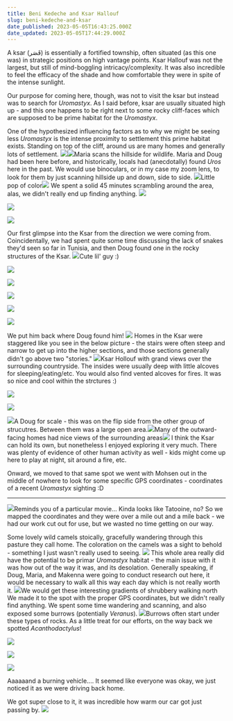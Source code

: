 ```yaml
---
title: Beni Kedeche and Ksar Hallouf
slug: beni-kedeche-and-ksar
date_published: 2023-05-05T16:43:25.000Z
date_updated: 2023-05-05T17:44:29.000Z
---
```


A ksar (قَصَر) is essentially a fortified township, often situated (as this one was) in strategic positions on high vantage points. Ksar Hallouf was not the largest, but still of mind-boggling intricacy/complexity. It was also incredible to feel the efficacy of the shade and how comfortable they were in spite of the intense sunlight.

Our purpose for coming here, though, was not to visit the ksar but instead was to search for *Uromastyx*. As I said before, ksar are usually situated high up - and this one happens to be right next to some rocky cliff-faces which are supposed to be prime habitat for the *Uromastyx*.

One of the hypothesized influencing factors as to why we might be seeing less *Uromastyx* is the intense proximity to settlement this prime habitat exists. Standing on top of the cliff, around us are many homes and generally lots of settlement.
![](../../content/images/2023/05/_DSC0267.jpg)![](../../content/images/2023/05/_DSC0278-2.jpg)Maria scans the hillside for wildlife.
Maria and Doug had been here before, and historically, locals had (anecdotally) found *Uros* here in the past. We would use binoculars, or in my case my zoom lens, to look for them by just scanning hillside up and down, side to side.
![](../../content/images/2023/05/_DSC0284.jpg)Little pop of color![](../../content/images/2023/05/_DSC0291.jpg)
We spent a solid 45 minutes scrambling around the area, alas, we didn't really end up finding anything.
![](../../content/images/2023/05/_DSC0321.jpg)

![](../../content/images/2023/05/_DSC0347.jpg)

![](../../content/images/2023/05/_DSC0349-2.jpg)

Our first glimpse into the Ksar from the direction we were coming from.
Coincidentally, we had spent quite some time discussing the lack of snakes they'd seen so far in Tunisia, and then Doug found one in the rocky structures of the Ksar.
![](../../content/images/2023/05/_DSC0351.jpg)Cute lil' guy :)

![](../../content/images/2023/05/_DSC0368.jpg)

![](../../content/images/2023/05/_DSC0364.jpg)

![](../../content/images/2023/05/_DSC0357.jpg)

![](../../content/images/2023/05/_DSC0374.jpg)

![](../../content/images/2023/05/_DSC0367.jpg)

We put him back where Doug found him!
![](../../content/images/2023/05/_DSC0379-2.jpg)
Homes in the Ksar were staggered like you see in the below picture - the stairs were often steep and narrow to get up into the higher sections, and those sections generally didn't go above two "stories."
![](../../content/images/2023/05/_DSC0387-2.jpg)Ksar Hollouf with grand views over the surrounding countryside.
The insides were usually deep with little alcoves for sleeping/eating/etc. You would also find vented alcoves for fires. It was so nice and cool within the strctures :)

![](../../content/images/2023/05/_DSC0393.jpg)

![](../../content/images/2023/05/_DSC0395.jpg)

![](../../content/images/2023/05/_DSC0407.jpg)A Doug for scale - this was on the flip side from the other group of strucutres. Between them was a large open area.![](../../content/images/2023/05/_DSC0402.jpg)Many of the outward-facing homes had nice views of the surrounding areas![](../../content/images/2023/05/_DSC0414-1-.jpg)
I think the Ksar can hold its own, but nonetheless I enjoyed exploring it very much. There was plenty of evidence of other human activity as well - kids might come up here to play at night, sit around a fire, etc.

Onward, we moved to that same spot we went with Mohsen out in the middle of nowhere to look for some specific GPS coordinates - coordinates of a recent *Uromastyx* sighting :D

---
![](../../content/images/2023/05/_DSC0436.jpg)Reminds you of a particular movie... Kinda looks like Tatooine, no?
So we mapped the coordinates and they were over a mile out and a mile back - we had our work cut out for use, but we wasted no time getting on our way.

Some lovely wild camels stoically, gracefully wandering through this pasture they call home. The coloration on the camels was a sight to behold - something I just wasn't really used to seeing.
![](../../content/images/2023/05/_DSC0453-2.jpg)
This whole area really did have the potential to be primar *Uromastyx* habitat - the main issue with it was how out of the way it was, and its desolation. Generally speaking, if Doug, Maria, and Makenna were going to conduct research out here, it would be necessary to walk all this way each day which is not really worth it.
![](../../content/images/2023/05/_DSC0440.jpg)We would get these interesting gradients of shrubbery walking north
We made it to the spot with the proper GPS coordinates, but we didn't really find anything. We spent some time wandering and scanning, and also exposed some burrows (potentially *Veranus*).
![](../../content/images/2023/05/_DSC0468.jpg)Burrows often start under these types of rocks.
As a little treat for our efforts, on the way back we spotted *Acanthodactylus*!

![](../../content/images/2023/05/_DSC0585.jpg)

![](../../content/images/2023/05/_DSC0584.jpg)

![](../../content/images/2023/05/_DSC0551.jpg)

Aaaaaand a burning vehicle.... It seemed like everyone was okay, we just noticed it as we were driving back home.

We got super close to it, it was incredible how warm our car got just passing by.
![](../../content/images/2023/05/_DSC0591.jpg)
